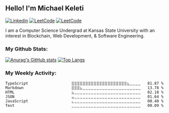 ## Hello! I'm **Michael Keleti**
[![Linkedin](https://img.shields.io/badge/LinkedIn-0077B5?style=for-the-badge&logo=linkedin&logoColor=white)](https://www.linkedin.com/in/mkeleti)   [![LeetCode](https://img.shields.io/badge/-LeetCode-FFA116?style=for-the-badge&logo=LeetCode&logoColor=black)](https://leetcode.com/mkeleti/)   [![LeetCode](https://img.shields.io/badge/website-000000?style=for-the-badge&logo=About.me&logoColor=white)](https://mkeleti.com)

I am a Computer Science Undergrad at Kansas State University with an interest in Blockchain, Web Development, & Software Engineering.

### My Github Stats:

[![Anurag's GitHub stats](https://github-readme-stats.vercel.app/api?username=mkeleti&count_private=true&include_all_commits=true&show_icons=true&theme=tokyonight&hide=stars)](https://mkeleti.com)
[![Top Langs](https://github-readme-stats.vercel.app/api/top-langs/?username=mkeleti&layout=compact&theme=tokyonight)](https://mkeleti.com)

### My Weekly Activity:

<!--START_SECTION:waka-->

```text
TypeScript                   ⣿⣿⣿⣿⣿⣿⣿⣿⣿⣿⣿⣿⣿⣿⣿⣿⣿⣿⣿⣿⣦⣀⣀⣀⣀   81.87 %
Markdown                     ⣿⣿⣿⣦⣀⣀⣀⣀⣀⣀⣀⣀⣀⣀⣀⣀⣀⣀⣀⣀⣀⣀⣀⣀⣀   13.78 %
HTML                         ⣦⣀⣀⣀⣀⣀⣀⣀⣀⣀⣀⣀⣀⣀⣀⣀⣀⣀⣀⣀⣀⣀⣀⣀⣀   02.10 %
JSON                         ⣤⣀⣀⣀⣀⣀⣀⣀⣀⣀⣀⣀⣀⣀⣀⣀⣀⣀⣀⣀⣀⣀⣀⣀⣀   01.64 %
JavaScript                   ⣄⣀⣀⣀⣀⣀⣀⣀⣀⣀⣀⣀⣀⣀⣀⣀⣀⣀⣀⣀⣀⣀⣀⣀⣀   00.40 %
Text                         ⣀⣀⣀⣀⣀⣀⣀⣀⣀⣀⣀⣀⣀⣀⣀⣀⣀⣀⣀⣀⣀⣀⣀⣀⣀   00.09 %
```

<!--END_SECTION:waka-->

